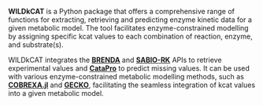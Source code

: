 **WILDkCAT** is a Python package that offers a comprehensive range of functions for extracting, retrieving and predicting enzyme kinetic data for a given metabolic model. The tool facilitates enzyme-constrained modelling by assigning specific kcat values to each combination of reaction, enzyme, and substrate(s).

WILDkCAT integrates the **[BRENDA](https://www.brenda-enzymes.org/)** and **[SABIO-RK](https://sabiork.h-its.org/)** APIs to retrieve experimental values and **[CataPro](https://github.com/zchwang/CataPro)** to predict missing values. It can be used with various enzyme-constrained metabolic modelling methods, such as **[COBREXA.jl](https://github.com/COBREXA/COBREXA.jl)** and **[GECKO](https://github.com/SysBioChalmers/GECKO)**, facilitating the seamless integration of kcat values into a given metabolic model.
